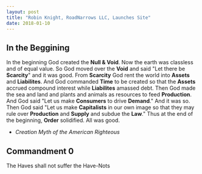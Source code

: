 ```yaml
---
layout: post
title: "Robin Knight, RoadNarrows LLC, Launches Site"
date: 2018-01-10
---
```


## In the Beggining
In the beginning God created the **Null & Void**.
Now the earth was classless and of equal value.
So God moved over the **Void** and said "Let there be **Scarcity**"
and it was good.
From **Scarcity** God rent the world into **Assets** and **Liabilites**.
And God commanded **Time** to be created so that
the **Assets** accrued compound interest while **Liabilites** amassed debt.
Then God made the sea and land and plants and animals as resources to feed
**Production**.
And God said "Let us make **Consumers** to drive **Demand**." And it was so.
Then God said "Let us make **Capitalists** in our own image so that they may
rule over **Production** and **Supply** and subdue the **Law**."
Thus at the end of the beginning, **Order** solidified. All was good.
* _Creation Myth of the American Righteous_

## Commandment 0
The Haves shall not suffer the Have-Nots

